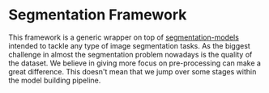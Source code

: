 # Segmentation Framework 
This framework is a generic wrapper on top of [segmentation-models](https://github.com/qubvel/segmentation_models) intended to tackle any type of image segmentation tasks.
As the biggest challenge in almost the segmentation problem nowadays is the quality of the dataset. 
We believe in giving more focus on pre-processing can make a great difference.
This doesn't mean that we jump over some stages within the model building pipeline. 
